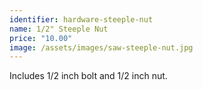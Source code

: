 ```yaml
---
identifier: hardware-steeple-nut
name: 1/2" Steeple Nut
price: "10.00"
image: /assets/images/saw-steeple-nut.jpg
---
```

Includes 1/2 inch bolt and 1/2 inch nut.
